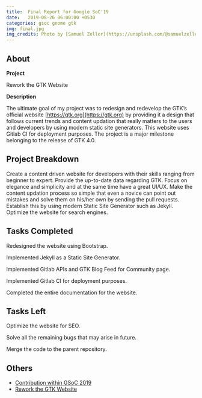 ```yaml
---
title:  Final Report for Google SoC'19
date:   2019-08-26 06:00:00 +0530
categories: gsoc gnome gtk
img: final.jpg
img_credits: Photo by [Samuel Zeller](https://unsplash.com/@samuelzeller) on [Unsplash](https://unsplash.com)
---
```


## About

**Project**

Rework the GTK Website

**Description**

The ultimate goal of my project was to redesign and redevelop the GTK’s official website [https://gtk.org](https://gtk.org) by providing it a design that follows current trends and content updation that really matters to the users and developers by using modern static site generators. This website uses Gitlab CI for deployment purposes. The project is a major milestone belonging to the release of GTK 4.0.

## Project Breakdown

Create a content driven website for developers with their skills ranging
from beginner to expert. Provide the up-to-date data regarding GTK. Focus on elegance and simplicity and at the same time have a great UI/UX. Make the content updation process so simple that even a novice can point out mistakes and solve them on his/her own by sending the pull
requests. Establish this by using modern Static
Site Generator such as Jekyll. Optimize the website for search engines.

## Tasks Completed

<i class="fas fa-check-circle text-success"></i> Redesigned the website using Bootstrap.

<i class="fas fa-check-circle text-success"></i> Implemented Jekyll as a Static Site Generator.

<i class="fas fa-check-circle text-success"></i> Implemented Gitlab APIs and GTK Blog Feed for Community page.

<i class="fas fa-check-circle text-success"></i> Implemented Gitlab CI for deployment purposes.

<i class="fas fa-check-circle text-success"></i> Completed the entire documentation for the website.

## Tasks Left

<i class="fas fa-exclamation-circle text-danger"></i> Optimize the website for SEO.

<i class="fas fa-exclamation-circle text-danger"></i> Solve all the remaining bugs that may arise in future.

<i class="fas fa-exclamation-circle text-danger"></i> Merge the code to the parent repository.

## Others

* [Contribution within GSoC 2019](https://github.com/ravgeetdhillon/gtk-web/commits/master?author=ravgeetdhillon&since=2019-05-06&until=2019-08-25)
* [Rework the GTK Website](https://summerofcode.withgoogle.com/projects/#6195706342146048)
